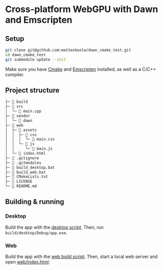 # Cross-platform WebGPU with Dawn and Emscripten

## Setup

```sh
git clone git@github.com:matteokeole/dawn_cmake_test.git
cd dawn_cmake_test
git submodule update --init
```

Make sure you have [Cmake](https://cmake.org/download) and [Emscripten](https://emscripten.org/docs/getting_started/downloads.html) installed, as well as a C/C++ compiler.

## Project structure

```sh
├─ 📂 build
├─ 📂 src
│  └─ 📄 main.cpp
├─ 📂 vendor
│  └─ 📁 dawn
├─ 📂 web
│  ├─ 📁 assets
│  │  ├─ 📁 css
│  │  │  └─ 📄 main.css
│  │  └─ 📁 js
│  │     └─ 📄 main.js
│  └─ 📄 index.html
├─ 📄 .gitignore
├─ 📄 .gitmodules
├─ 📄 build_desktop.bat
├─ 📄 build_web.bat
├─ 📄 CMakeLists.txt
├─ 📄 LICENSE
└─ 📃 README.md
```

## Building & running

### Desktop

Build the app with the [desktop script](https://github.com/matteokeole/dawn_cmake_test/blob/main/build_desktop.bat). Then, run `build/desktop/Debug/app.exe`.

### Web

Build the app with the [web build script](https://github.com/matteokeole/dawn_cmake_test/blob/main/build_web.bat). Then, start a local web server and open [web/index.html](https://github.com/matteokeole/dawn_cmake_test/blob/main/web/index.html).
